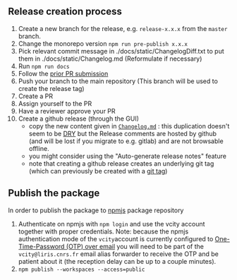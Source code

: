 ## Release creation process

1. Create a new branch for the release, e.g. `release-x.x.x` from the `master` branch.
2. Change the monorepo version `npm run pre-publish x.x.x`
3. Pick relevant commit message in ./docs/static/ChangelogDiff.txt to put them in ./docs/static/Changelog.md (Reformulate if necessary)
4. Run `npm run docs`
5. Follow the [prior PR submission](./Contributing.md#prior-to-pr-submission)
6. Push your branch to the main repository (This branch will be used to create the release tag)
7. Create a PR
8. Assign yourself to the PR
9. Have a reviewer approve your PR
10. Create a github release (through the GUI)
    - copy the new content given in [`Changelog.md`](https://github.com/VCityTeam/UD-Viz/blob/master/docs/static/Changelog.md) : this duplication doesn't seem to be [DRY](https://en.wikipedia.org/wiki/Don%27t_repeat_yourself) but the Release comments are hosted by github (and will be lost if you migrate to e.g. gitlab) and are not browsable offline.
    - you might consider using the "Auto-generate release notes" feature
    - note that creating a github release creates an underlying git tag (which can previously be created with a [git tag](https://stackoverflow.com/questions/38675829/how-to-create-releases-for-public-or-private-repository-in-github))

## Publish the package

In order to publish the package to [npmjs](https://www.npmjs.com/) package repository

1. Authenticate on npmjs with `npm login` and use the vcity account together with proper credentials.
   Note: because the npmjs authentication mode of the `vcity`account is currently configured to [One-Time-Password (OTP) over email](https://docs.npmjs.com/receiving-a-one-time-password-over-email) you will need to be part of the `vcity@liris.cnrs.fr` email alias forwarder to receive the OTP and be patient about it (the reception delay can be up to a couple minutes).
1. `npm publish --workspaces --access=public`

